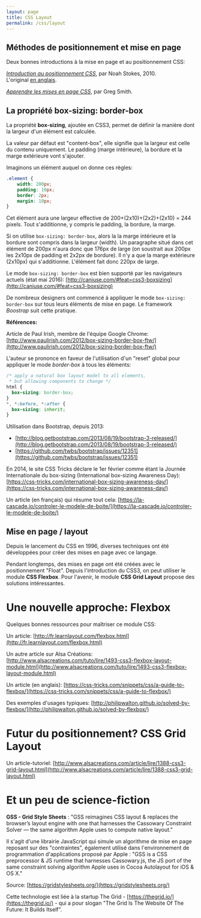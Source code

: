 ```yaml
---
layout: page
title: CSS Layout
permalink: /css/layout
---
```


Méthodes de positionnement et mise en page
----------

Deux bonnes introductions à la mise en page et au positionnement CSS:

*[Introduction au positionnement CSS](http://www.pompage.net/traduction/introduction-au-positionnement-css)*, par Noah Stokes, 2010.    
L'original [en anglais](http://alistapart.com/article/css-positioning-101).

*[Apprendre les mises en page CSS](http://fr.learnlayout.com/)*, par Greg Smith.


La propriété box-sizing: border-box
----------

La propriété **box-sizing**, ajoutée en CSS3, permet de définir la manière dont la largeur d'un élément est calculée.

La valeur par défaut est "content-box", elle signifie que la largeur est celle du contenu uniquement. Le padding (marge intérieure), la bordure et la marge extérieure vont s'ajouter.

Imaginons un élément auquel on donne ces règles:

```css
.element {
	width: 200px;
	padding: 10px;
	border: 2px;
	margin: 10px;
}
```

Cet élément aura une largeur effective de 200+(2x10)+(2x2)+(2x10) = 244 pixels. Tout s'additionne, y compris le padding, la bordure, la marge.

Si on utilise `box-sizing: border-box`, alors la la marge intérieure et la bordure sont compris dans la largeur (width). Un paragraphe situé dans cet élément de 200px n'aura donc que 176px de large (on soustrait aux 200px les 2x10px de padding et 2x2px de bordure). Il n'y a que la marge extérieure (2x10px) qui s'additionne. L'élément fait donc 220px de large. 

Le mode `box-sizing: border-box` est bien supporté par les navigateurs actuels (état mai 2016):
[http://caniuse.com/#feat=css3-boxsizing](http://caniuse.com/#feat=css3-boxsizing)

De nombreux designers ont commencé à appliquer le mode `box-sizing: border-box` sur tous leurs éléments de mise en page. Le framework *Boostrap* suit cette pratique.

**Références:**

Article de Paul Irish, membre de l'équipe Google Chrome:
[http://www.paulirish.com/2012/box-sizing-border-box-ftw/](http://www.paulirish.com/2012/box-sizing-border-box-ftw/)

L'auteur se prononce en faveur de l'utilisation d'un "reset" global pour appliquer le mode *border-box* à tous les éléments:

```css
/* apply a natural box layout model to all elements, 
 * but allowing components to change */
html {
  box-sizing: border-box;
}
*, *:before, *:after {
  box-sizing: inherit;
}
```

Utilisation dans Bootstrap, depuis 2013:    
- [http://blog.getbootstrap.com/2013/08/19/bootstrap-3-released/](http://blog.getbootstrap.com/2013/08/19/bootstrap-3-released/)
- [https://github.com/twbs/bootstrap/issues/12351](https://github.com/twbs/bootstrap/issues/12351)

En 2014, le site CSS Tricks déclare le 1er février comme étant la Journée Internationale du box-sizing (International box-sizing Awareness Day):
[https://css-tricks.com/international-box-sizing-awareness-day/](https://css-tricks.com/international-box-sizing-awareness-day/)

Un article (en français) qui résume tout cela:
[https://la-cascade.io/controler-le-modele-de-boite/](https://la-cascade.io/controler-le-modele-de-boite/)

Mise en page / layout
----------

Depuis le lancement du CSS en 1996, diverses techniques ont été développées pour créer des mises en page avec ce langage.

Pendant longtemps, des mises en page ont été créées avec le positionnement "Float". Depuis l'introduction du CSS3, on peut utiliser le module **CSS Flexbox**. Pour l'avenir, le module **CSS Grid Layout** propose des solutions intéressantes.

Une nouvelle approche: Flexbox
===

Quelques bonnes ressources pour maîtriser ce module CSS:

Un article: [http://fr.learnlayout.com/flexbox.html](http://fr.learnlayout.com/flexbox.html)

Un autre article sur Alsa Créations:
[http://www.alsacreations.com/tuto/lire/1493-css3-flexbox-layout-module.html](http://www.alsacreations.com/tuto/lire/1493-css3-flexbox-layout-module.html)

Un article (en anglais): 
[https://css-tricks.com/snippets/css/a-guide-to-flexbox/](https://css-tricks.com/snippets/css/a-guide-to-flexbox/)

Des exemples d'usages typiques:
[http://philipwalton.github.io/solved-by-flexbox/](http://philipwalton.github.io/solved-by-flexbox/)

Futur du positionnement? CSS Grid Layout
===

Un article-tutoriel:
[http://www.alsacreations.com/article/lire/1388-css3-grid-layout.html](http://www.alsacreations.com/article/lire/1388-css3-grid-layout.html)

Et un peu de science-fiction
===

**GSS - Grid Style Sheets** : "GSS reimagines CSS layout & replaces the browser’s layout engine with one that harnesses the Cassowary Constraint Solver — the same algorithm Apple uses to compute native layout."

Il s'agit d'une librairie JavaScript qui simule un algorithme de mise en page reposant sur des "contraintes", également utilisé dans l'environnement de programmation d'applications proposé par Apple : "GSS is a CSS preprocessor & JS runtime that harnesses Cassowary.js, the JS port of the same constraint solving algorithm Apple uses in Cocoa Autolayout for iOS & OS X."

Source: [https://gridstylesheets.org/](https://gridstylesheets.org/)

Cette technologie est liée à la startup The Grid - [https://thegrid.io/](https://thegrid.io/) - qui a pour slogan "The Grid Is The Website Of The Future: It Builds Itself".

